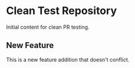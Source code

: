 # Clean Test Repository

Initial content for clean PR testing.

## New Feature

This is a new feature addition that doesn't conflict.
